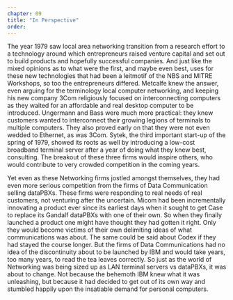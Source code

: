```yaml
---
chapter: 09
title: "In Perspective"
order:
---
```


The year 1979 saw local area networking transition from a research effort to a technology around which entrepreneurs raised venture capital and set out to build products and hopefully successful companies. And just like the mixed opinions as to what were the first, and maybe even best, uses for these new technologies that had been a leitmotif of the NBS and MITRE Workshops, so too the entrepreneurs differed. Metcalfe knew the answer, even arguing for the terminology local computer networking, and keeping his new company 3Com religiously focused on interconnecting computers as they waited for an affordable and real desktop computer to be introduced. Ungermann and Bass were much more practical: they knew customers wanted to interconnect their growing legions of terminals to multiple computers. They also proved early on that they were not even wedded to Ethernet, as was 3Com. Sytek, the third important start-up of the spring of 1979, showed its roots as well by introducing a low-cost broadband terminal server after a year of doing what they knew best, consulting. The breakout of these three firms would inspire others, who would contribute to very crowded competition in the coming years.

Yet even as these Networking firms jostled amongst themselves, they had even more serious competition from the firms of Data Communication selling dataPBXs. These firms were responding to real needs of real customers, not venturing after the uncertain. Micom had been incrementally innovating a product ever since its earliest days when it sought to get Case to replace its Gandalf dataPBXs with one of their own. So when they finally launched a product one might have thought they had gotten it right. Only they would become victims of their own delimiting ideas of what communications was about. The same could be said about Codex if they had stayed the course longer. But the firms of Data Communications had no idea of the discontinuity about to be launched by IBM and would take years, too many years, to read the tea leaves correctly. So just as the world of Networking was being sized up as LAN terminal servers vs dataPBXs, it was about to change. Not because the behemoth IBM knew what it was unleashing, but because it had decided to get out of its own way and stumbled happily upon the insatiable demand for personal computers.
